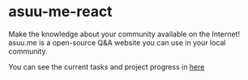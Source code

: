 # asuu-me-react
Make the knowledge about your community available on the Internet! 
asuu.me is a open-source Q&amp;A website you can use in your local community. 

You can see the current tasks and project progress in [here](https://github.com/zolbayars/asuu-me-react/projects)
